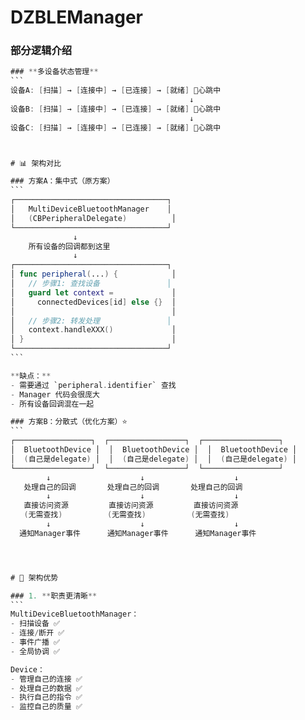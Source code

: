 # DZBLEManager


### 部分逻辑介绍

````swift
### **多设备状态管理**
```
设备A: [扫描] → [连接中] → [已连接] → [就绪] 💓心跳中
                                        ↓
设备B: [扫描] → [连接中] → [已连接] → [就绪] 💓心跳中
                                        ↓
设备C: [扫描] → [连接中] → [已连接] → [就绪] 💓心跳中



# 📊 架构对比

### 方案A：集中式（原方案）
```
┌──────────────────────────────────┐
│   MultiDeviceBluetoothManager    │
│   (CBPeripheralDelegate)          │
└──────────────────────────────────┘
              ↓
    所有设备的回调都到这里
              ↓
┌──────────────────────────────────┐
│ func peripheral(...) {            │
│   // 步骤1: 查找设备               │
│   guard let context =             │
│     connectedDevices[id] else {}  │
│                                   │
│   // 步骤2: 转发处理               │
│   context.handleXXX()             │
│ }                                 │
└──────────────────────────────────┘
```

**缺点：**
- 需要通过 `peripheral.identifier` 查找
- Manager 代码会很庞大
- 所有设备回调混在一起

### 方案B：分散式（优化方案）⭐️
```
┌─────────────────┐  ┌─────────────────┐  ┌─────────────────┐
│  BluetoothDevice │  │  BluetoothDevice │  │  BluetoothDevice │
│  (自己是delegate) │  │  (自己是delegate) │  │  (自己是delegate) │
└─────────────────┘  └─────────────────┘  └─────────────────┘
        ↓                    ↓                    ↓
   处理自己的回调       处理自己的回调       处理自己的回调
        ↓                    ↓                    ↓
   直接访问资源         直接访问资源         直接访问资源
   (无需查找)          (无需查找)          (无需查找)
        ↓                    ↓                    ↓
  通知Manager事件      通知Manager事件      通知Manager事件




# 🎨 架构优势

### 1. **职责更清晰**
```
MultiDeviceBluetoothManager：
- 扫描设备 ✅
- 连接/断开 ✅
- 事件广播 ✅
- 全局协调 ✅

Device：
- 管理自己的连接 ✅
- 处理自己的数据 ✅
- 执行自己的指令 ✅
- 监控自己的质量 ✅
````

